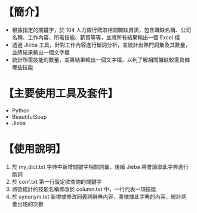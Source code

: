 # 【簡介】
+ 根據指定的關鍵字，於 104 人力銀行爬取相關職缺資訊，包含職缺名稱、公司名稱、工作內容、所需技能、薪資等等，並將所有結果輸出一個 Excel 檔
+ 透過 Jieba 工具，針對工作內容進行斷詞分析，並統計出熱門詞彙及其數量，並將結果輸出一個文字檔
+ 統計所需技能的數量，並將結果輸出一個文字檔，以利了解相關職缺較需具備哪些技能

# 【主要使用工具及套件】
+ Python
+ BeautifulSoup
+ Jieba

# 【使用說明】
1. 於 my_dict.txt 字典中新增關鍵字相關詞彙，後續 Jieba 將會讀取此字典進行斷詞
2. 於 conf.txt 第一行設定欲查詢的關鍵字
3. 將欲統計的技能名稱修改於 column.txt 中，一行代表一項技能
4. 於 synonym.txt 新增或修改同義詞辭典內容，將依據此字典的內容，統計詞彙出現的次數
